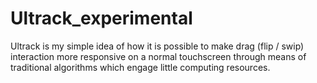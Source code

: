 # Ultrack_experimental
Ultrack is my simple idea of how it is possible to make drag (flip / swip) interaction more responsive on a normal touchscreen through means of traditional algorithms which engage little computing resources.
